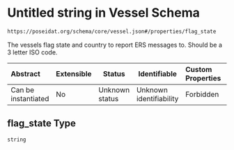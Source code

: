 # Untitled string in Vessel Schema

```txt
https://poseidat.org/schema/core/vessel.json#/properties/flag_state
```

The vessels flag state and country to report ERS messages to. Should be a 3 letter ISO code.


| Abstract            | Extensible | Status         | Identifiable            | Custom Properties | Additional Properties | Access Restrictions | Defined In                                                       |
| :------------------ | ---------- | -------------- | ----------------------- | :---------------- | --------------------- | ------------------- | ---------------------------------------------------------------- |
| Can be instantiated | No         | Unknown status | Unknown identifiability | Forbidden         | Allowed               | none                | [vessel.json\*](schemas/core/vessel.json "open original schema") |

## flag_state Type

`string`

